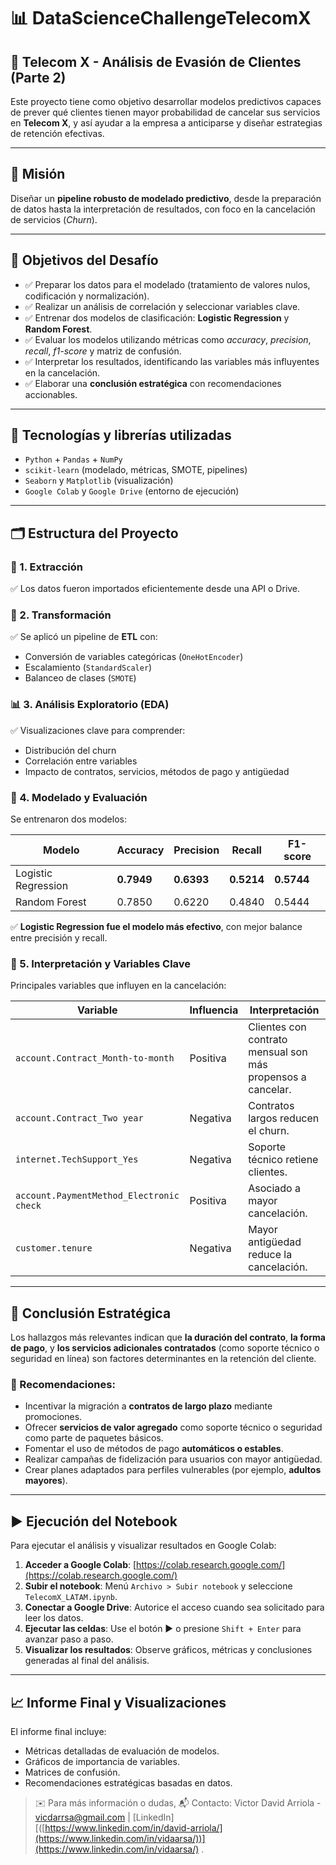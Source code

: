 # 📊 DataScienceChallengeTelecomX

## 🚀 Telecom X - Análisis de Evasión de Clientes (Parte 2)

Este proyecto tiene como objetivo desarrollar modelos predictivos capaces de prever qué clientes tienen mayor probabilidad de cancelar sus servicios en **Telecom X**, y así ayudar a la empresa a anticiparse y diseñar estrategias de retención efectivas.

---

## 🎯 Misión

Diseñar un **pipeline robusto de modelado predictivo**, desde la preparación de datos hasta la interpretación de resultados, con foco en la cancelación de servicios (*Churn*).

---

## 🧠 Objetivos del Desafío

- ✅ Preparar los datos para el modelado (tratamiento de valores nulos, codificación y normalización).
- ✅ Realizar un análisis de correlación y seleccionar variables clave.
- ✅ Entrenar dos modelos de clasificación: **Logistic Regression** y **Random Forest**.
- ✅ Evaluar los modelos utilizando métricas como *accuracy*, *precision*, *recall*, *f1-score* y matriz de confusión.
- ✅ Interpretar los resultados, identificando las variables más influyentes en la cancelación.
- ✅ Elaborar una **conclusión estratégica** con recomendaciones accionables.

---

## 🧪 Tecnologías y librerías utilizadas

- `Python` + `Pandas` + `NumPy`  
- `scikit-learn` (modelado, métricas, SMOTE, pipelines)
- `Seaborn` y `Matplotlib` (visualización)
- `Google Colab` y `Google Drive` (entorno de ejecución)

---

## 🗂️ Estructura del Proyecto

### 📌 1. Extracción
✅ Los datos fueron importados eficientemente desde una API o Drive.

### 🔧 2. Transformación
✅ Se aplicó un pipeline de **ETL** con:
- Conversión de variables categóricas (`OneHotEncoder`)
- Escalamiento (`StandardScaler`)
- Balanceo de clases (`SMOTE`)

### 📊 3. Análisis Exploratorio (EDA)
✅ Visualizaciones clave para comprender:
- Distribución del churn
- Correlación entre variables
- Impacto de contratos, servicios, métodos de pago y antigüedad

### 🤖 4. Modelado y Evaluación
Se entrenaron dos modelos:

| Modelo               | Accuracy | Precision | Recall | F1-score |
|----------------------|----------|-----------|--------|----------|
| Logistic Regression  | **0.7949**  | **0.6393**   | **0.5214** | **0.5744** |
| Random Forest        | 0.7850   | 0.6220    | 0.4840 | 0.5444   |

✅ **Logistic Regression fue el modelo más efectivo**, con mejor balance entre precisión y recall.

### 📌 5. Interpretación y Variables Clave

Principales variables que influyen en la cancelación:

| Variable                         | Influencia | Interpretación |
|----------------------------------|------------|----------------|
| `account.Contract_Month-to-month` | Positiva   | Clientes con contrato mensual son más propensos a cancelar. |
| `account.Contract_Two year`       | Negativa   | Contratos largos reducen el churn. |
| `internet.TechSupport_Yes`       | Negativa   | Soporte técnico retiene clientes. |
| `account.PaymentMethod_Electronic check` | Positiva | Asociado a mayor cancelación. |
| `customer.tenure`                | Negativa   | Mayor antigüedad reduce la cancelación. |

---

## 🧩 Conclusión Estratégica

Los hallazgos más relevantes indican que **la duración del contrato**, **la forma de pago**, y **los servicios adicionales contratados** (como soporte técnico o seguridad en línea) son factores determinantes en la retención del cliente.

### 🎯 Recomendaciones:

- Incentivar la migración a **contratos de largo plazo** mediante promociones.
- Ofrecer **servicios de valor agregado** como soporte técnico o seguridad como parte de paquetes básicos.
- Fomentar el uso de métodos de pago **automáticos o estables**.
- Realizar campañas de fidelización para usuarios con mayor antigüedad.
- Crear planes adaptados para perfiles vulnerables (por ejemplo, **adultos mayores**).

---

## ▶️ Ejecución del Notebook

Para ejecutar el análisis y visualizar resultados en Google Colab:

1. **Acceder a Google Colab**: [https://colab.research.google.com/](https://colab.research.google.com/)
2. **Subir el notebook**: Menú `Archivo > Subir notebook` y seleccione `TelecomX_LATAM.ipynb`.
3. **Conectar a Google Drive**: Autorice el acceso cuando sea solicitado para leer los datos.
4. **Ejecutar las celdas**: Use el botón ▶️ o presione `Shift + Enter` para avanzar paso a paso.
5. **Visualizar los resultados**: Observe gráficos, métricas y conclusiones generadas al final del análisis.

---

## 📈 Informe Final y Visualizaciones

El informe final incluye:

- Métricas detalladas de evaluación de modelos.
- Gráficos de importancia de variables.
- Matrices de confusión.
- Recomendaciones estratégicas basadas en datos.

> ✉️ Para más información o dudas, 📬 Contacto: Victor David Arriola - vicdarrsa@gmail.com | [LinkedIn][([https://www.linkedin.com/in/david-arriola/](https://www.linkedin.com/in/vidaarsa/))](https://www.linkedin.com/in/vidaarsa/)
.
